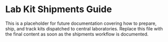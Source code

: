 # Lab Kit Shipments Guide

This is a placeholder for future documentation covering how to prepare, ship, and track kits dispatched to central laboratories. Replace this file with the final content as soon as the shipments workflow is documented.

